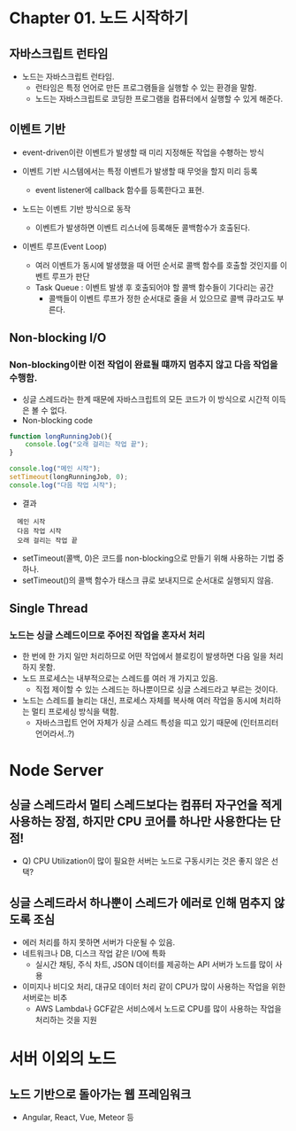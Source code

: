 # Chapter 01. 노드 시작하기

## 자바스크립트 런타임
- 노드는 자바스크립트 런타임.
  - 런타임은 특정 언어로 만든 프로그램들을 실행할 수 있는 환경을 말함.
  - 노드는 자바스크립트로 코딩한 프로그램을 컴퓨터에서 실행할 수 있게 해준다.

## 이벤트 기반
- event-driven이란 이벤트가 발생할 때 미리 지정해둔 작업을 수횅하는 방식
- 이벤트 기반 시스템에서는 특정 이벤트가 발생할 때 무엇을 할지 미리 등록
  - event listener에 callback 함수를 등록한다고 표현.
- 노드는 이벤트 기반 방식으로 동작
  - 이벤트가 발생하면 이벤트 리스너에 등록해둔 콜백함수가 호출된다.

- 이벤트 루프(Event Loop)
  - 여러 이벤트가 동시에 발생했을 때 어떤 순서로 콜백 함수를 호출할 것인지를 이벤트 루프가 판단
  - Task Queue : 이벤트 발생 후 호출되어야 할 콜백 함수들이 기다리는 공간
    - 콜백들이 이벤트 루프가 정한 순서대로 줄을 서 있으므로 콜백 큐라고도 부른다.
  

## Non-blocking I/O
### Non-blocking이란 이전 작업이 완료될 떄까지 멈추지 않고 다음 작업을 수행함.
- 싱글 스레드라는 한계 때문에 자바스크립트의 모든 코드가 이 방식으로 시간적 이득은 볼 수 없다.
- Non-blocking code
```javascript
function longRunningJob(){
    console.log("오래 걸리는 작업 끝");
}

console.log("메인 시작");
setTimeout(longRunningJob, 0);
console.log("다음 작업 시작");
```
  - 결과 
  ```
    메인 시작
    다음 작업 시작
    오래 걸리는 작업 끝
  ```
  - setTimeout(콜백, 0)은 코드를 non-blocking으로 만들기 위해 사용하는 기법 중 하나.
  - setTimeout()의 콜백 함수가 태스크 큐로 보내지므로 순서대로 실행되지 않음.

  ## Single Thread
  ### 노드는 싱글 스레드이므로 주어진 작업을 혼자서 처리
  - 한 번에 한 가지 일만 처리하므로 어떤 작업에서 블로킹이 발생하면 다음 일을 처리하지 못함.
  - 노드 프로세스는 내부적으로는 스레드를 여러 개 가지고 있음.
    - 직접 제이할 수 있는 스레드는 하나뿐이므로 싱글 스레드라고 부르는 것이다.
  - 노드는 스레드를 늘리는 대신, 프로세스 자체를 복사해 여러 작업을 동시에 처리하는 멀티 프로세싱 방식을 택함.
    - 자바스크립트 언어 자체가 싱글 스레드 특성을 띠고 있기 때문에
      (인터프리터 언어라서..?)

# Node Server
## 싱글 스레드라서 멀티 스레드보다는 컴퓨터 자구언을 적게 사용하는 장점, 하지만 CPU 코어를 하나만 사용한다는 단점!
- Q) CPU Utilization이 많이 필요한 서버는 노드로 구동시키는 것은 좋지 않은 선택?

## 싱글 스레드라서 하나뿐이 스레드가 에러로 인해 멈추지 않도록 조심
- 에러 처리를 하지 못하면 서버가 다운될 수 있음.
- 네트워크나 DB, 디스크 작업 같은 I/O에 특화
  - 실시간 채팅, 주식 차트, JSON 데이터를 제공하는 API 서버가 노드를 많이 사용
- 이미지나 비디오 처리, 대규모 데이터 처리 같이 CPU가 많이 사용하는 작업을 위한 서버로는 비추
  - AWS Lambda나 GCF같은 서비스에서 노드로 CPU를 많이 사용하는 작업을 처리하는 것을 지원

# 서버 이외의 노드
## 노드 기반으로 돌아가는 웹 프레임워크
- Angular, React, Vue, Meteor 등